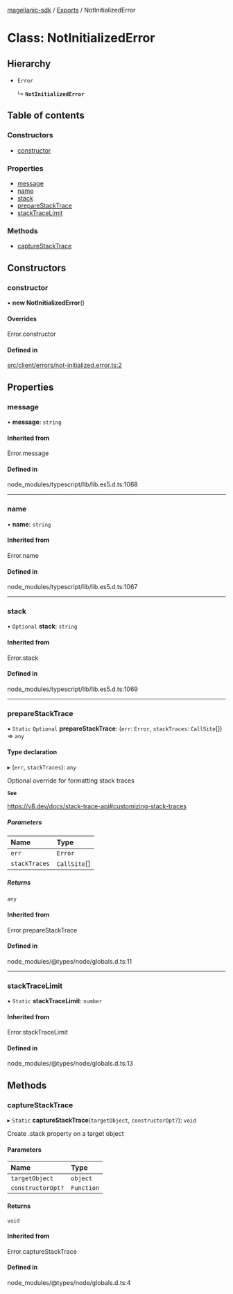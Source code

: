 [magellanic-sdk](../README.md) / [Exports](../modules.md) / NotInitializedError

# Class: NotInitializedError

## Hierarchy

- `Error`

  ↳ **`NotInitializedError`**

## Table of contents

### Constructors

- [constructor](NotInitializedError.md#constructor)

### Properties

- [message](NotInitializedError.md#message)
- [name](NotInitializedError.md#name)
- [stack](NotInitializedError.md#stack)
- [prepareStackTrace](NotInitializedError.md#preparestacktrace)
- [stackTraceLimit](NotInitializedError.md#stacktracelimit)

### Methods

- [captureStackTrace](NotInitializedError.md#capturestacktrace)

## Constructors

### constructor

• **new NotInitializedError**()

#### Overrides

Error.constructor

#### Defined in

[src/client/errors/not-initialized.error.ts:2](https://gitlab.com/magellanic/platform/magellanic-ciem/magellanic-ciem-sdk/-/blob/0b7d1b6/src/client/errors/not-initialized.error.ts#L2)

## Properties

### message

• **message**: `string`

#### Inherited from

Error.message

#### Defined in

node_modules/typescript/lib/lib.es5.d.ts:1068

___

### name

• **name**: `string`

#### Inherited from

Error.name

#### Defined in

node_modules/typescript/lib/lib.es5.d.ts:1067

___

### stack

• `Optional` **stack**: `string`

#### Inherited from

Error.stack

#### Defined in

node_modules/typescript/lib/lib.es5.d.ts:1069

___

### prepareStackTrace

▪ `Static` `Optional` **prepareStackTrace**: (`err`: `Error`, `stackTraces`: `CallSite`[]) => `any`

#### Type declaration

▸ (`err`, `stackTraces`): `any`

Optional override for formatting stack traces

**`See`**

https://v8.dev/docs/stack-trace-api#customizing-stack-traces

##### Parameters

| Name | Type |
| :------ | :------ |
| `err` | `Error` |
| `stackTraces` | `CallSite`[] |

##### Returns

`any`

#### Inherited from

Error.prepareStackTrace

#### Defined in

node_modules/@types/node/globals.d.ts:11

___

### stackTraceLimit

▪ `Static` **stackTraceLimit**: `number`

#### Inherited from

Error.stackTraceLimit

#### Defined in

node_modules/@types/node/globals.d.ts:13

## Methods

### captureStackTrace

▸ `Static` **captureStackTrace**(`targetObject`, `constructorOpt?`): `void`

Create .stack property on a target object

#### Parameters

| Name | Type |
| :------ | :------ |
| `targetObject` | `object` |
| `constructorOpt?` | `Function` |

#### Returns

`void`

#### Inherited from

Error.captureStackTrace

#### Defined in

node_modules/@types/node/globals.d.ts:4
